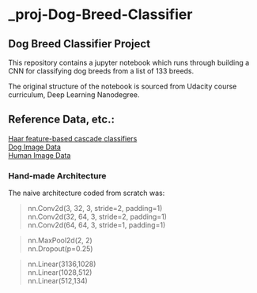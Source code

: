 # _proj-Dog-Breed-Classifier
## Dog Breed Classifier Project

This repository contains a jupyter notebook which runs through building a CNN for classifying dog breeds from a list of 133 breeds.

The original structure of the notebook is sourced from Udacity course curriculum, Deep Learning Nanodegree.

## Reference Data, etc.:

[Haar feature-based cascade classifiers](http://docs.opencv.org/trunk/d7/d8b/tutorial_py_face_detection.html)<br>
[Dog Image Data](https://s3-us-west-1.amazonaws.com/udacity-aind/dog-project/dogImages.zip)<br>
[Human Image Data](https://s3-us-west-1.amazonaws.com/udacity-aind/dog-project/lfw.zip)<br>

### Hand-made Architecture
The naive architecture coded from scratch was:
>nn.Conv2d(3, 32, 3, stride=2, padding=1)<br>
>nn.Conv2d(32, 64, 3, stride=2, padding=1)<br>
>nn.Conv2d(64, 64, 3, stride=1, padding=1)<br>
        
>nn.MaxPool2d(2, 2)<br>
>nn.Dropout(p=0.25)<br>
        
>nn.Linear(3136,1028)<br>
>nn.Linear(1028,512)<br>
>nn.Linear(512,134)<br>
